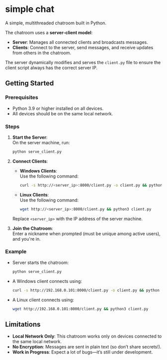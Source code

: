 # simple chat

A simple, multithreaded chatroom built in Python.

The chatroom uses a **server-client model**:

- **Server**: Manages all connected clients and broadcasts messages.
- **Clients**: Connect to the server, send messages, and receive updates from others in the chatroom.

The server dynamically modifies and serves the `client.py` file to ensure the client script always has the correct server IP.

## Getting Started

### Prerequisites

- Python 3.9 or higher installed on all devices.
- All devices should be on the same local network.

### Steps

1. **Start the Server**:\
   On the server machine, run:

   ```bash
   python serve_client.py
   ```

2. **Connect Clients**:

   - **Windows Clients**:\
     Use the following command:

     ```bash
     curl -s http://<server_ip>:8000/client.py -o client.py && python client.py
     ```

   - **Linux Clients**:\
     Use the following command:

     ```bash
     wget http://<server_ip>:8000/client.py && python3 client.py
     ```

   Replace `<server_ip>` with the IP address of the server machine.

3. **Join the Chatroom**:\
   Enter a nickname when prompted (must be unique among active users), and you're in.

### Example

- Server starts the chatroom:

  ```bash
  python serve_client.py
  ```

- A Windows client connects using:

  ```bash
  curl -s http://192.168.0.101:8000/client.py -o client.py && python client.py
  ```

- A Linux client connects using:

  ```bash
  wget http://192.168.0.101:8000/client.py && python3 client.py
  ```

## Limitations

- **Local Network Only**: This chatroom works only on devices connected to the same local network.
- **No Encryption**: Messages are sent in plain text (so don’t share secrets!).
- **Work in Progress**: Expect a lot of bugs—it’s still under development.
